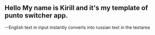 ## Hello My name is Kirill and it's my template of punto switcher app.

--English text in input instantly converts into russian text in the textarea
